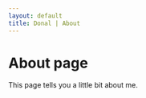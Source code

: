 ```yaml
---
layout: default
title: Donal | About
---
```

# About page

This page tells you a little bit about me.
